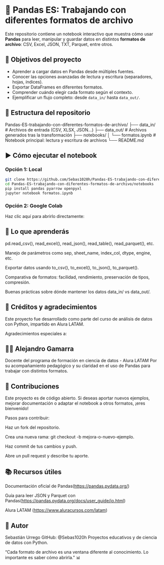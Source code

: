 # 📁 Pandas ES: Trabajando con diferentes formatos de archivo

Este repositorio contiene un notebook interactivo que muestra cómo usar **Pandas** para leer, manipular y guardar datos en distintos **formatos de archivo**: CSV, Excel, JSON, TXT, Parquet, entre otros.

## 🎯 Objetivos del proyecto

  - Aprender a cargar datos en Pandas desde múltiples fuentes.
  - Conocer las opciones avanzadas de lectura y escritura (separadores, hojas, índices).
  - Exportar DataFrames en diferentes formatos.
  - Comprender cuándo elegir cada formato según el contexto.
  - Ejemplificar un flujo completo: desde `data_in/` hasta `data_out/`.

## 📂 Estructura del repositorio

  Pandas-ES-trabajando-con-diferentes-formatos-de-archivo/
  ├── data_in/ # Archivos de entrada (CSV, XLSX, JSON…)
  ├── data_out/ # Archivos generados tras la transformación
  ├── notebooks/
  │ └── formatos.ipynb # Notebook principal: lectura y escritura de archivos
  └── README.md

## ▶️ Cómo ejecutar el notebook

### Opción 1: Local

```bash
git clone https://github.com/Sebas1020h/Pandas-ES-trabajando-con-diferentes-formatos-de-archivo.git
cd Pandas-ES-trabajando-con-diferentes-formatos-de-archivo/notebooks
pip install pandas pyarrow openpyxl
jupyter notebook formatos.ipynb
```

### Opción 2: Google Colab

Haz clic aquí para abrirlo directamente:

## 📌 Lo que aprenderás

  pd.read_csv(), read_excel(), read_json(), read_table(), read_parquet(), etc.
  
  Manejo de parámetros como sep, sheet_name, index_col, dtype, engine, etc.
  
  Exportar datos usando to_csv(), to_excel(), to_json(), to_parquet().
  
  Comparativa de formatos: facilidad, rendimiento, preservación de tipos, compresión.
  
  Buenas prácticas sobre dónde mantener los datos data_in/ vs data_out/.

## 🙌 Créditos y agradecimientos

  Este proyecto fue desarrollado como parte del curso de análisis de datos con Python, impartido en Alura LATAM.

Agradecimientos especiales a:

## 👨‍🏫 Alejandro Gamarra

  Docente del programa de formación en ciencia de datos - Alura LATAM
  Por su acompañamiento pedagógico y su claridad en el uso de Pandas para trabajar con distintos formatos.

## 🤝 Contribuciones

Este proyecto es de código abierto. Si deseas aportar nuevos ejemplos, mejorar documentación o adaptar el notebook a otros formatos, ¡eres bienvenido!

  Pasos para contribuir:
  
  Haz un fork del repositorio.
  
  Crea una nueva rama: git checkout -b mejora-o-nuevo-ejemplo.
  
  Haz commit de tus cambios y push.
  
  Abre un pull request y describe tu aporte.

## 📚 Recursos útiles

  Documentación oficial de Pandas(https://pandas.pydata.org/)
  
  Guía para leer JSON y Parquet con Pandas(https://pandas.pydata.org/docs/user_guide/io.html)
  
  Alura LATAM (https://www.aluracursos.com/latam)

## 🧠 Autor

  Sebastián Urrego
  GitHub: @Sebas1020h
  Proyectos educativos y de ciencia de datos con Python.

“Cada formato de archivo es una ventana diferente al conocimiento. Lo importante es saber cómo abrirla.” 📊
